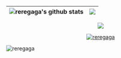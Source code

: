 | <img align="center" src="https://github-readme-stats.vercel.app/api?username=reregaga&show_icons=true&include_all_commits=true&theme=buefy&hide_border=true" alt="reregaga's github stats" /> | <img align="center" src="https://github-readme-stats.vercel.app/api/top-langs/?username=reregaga&layout=compact&theme=buefy&hide_border=true" /> |
| ------------- | ------------- |

<p align="center"> <img align="center" src="https://github-readme-streak-stats.herokuapp.com/?user=reregaga&" /></p>

<p align="center"> <a href="https://github.com/ryo-ma/github-profile-trophy"><img src="https://github-profile-trophy.vercel.app/?username=reregaga" alt="reregaga" /></a></p>

<p align="left"> <img src="https://komarev.com/ghpvc/?username=reregaga&label=Profile%20views&color=0e75b6&style=flat" alt="reregaga" /> </p>
